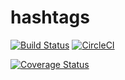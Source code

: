 # hashtags

[![Build Status](https://travis-ci.org/wikibootup/hashtags.svg?branch=develop)](https://travis-ci.org/wikibootup/hashtags)
[![CircleCI](https://circleci.com/gh/wikibootup/hashtags.svg?style=svg)](https://circleci.com/gh/wikibootup/hashtags)

[![Coverage Status](https://coveralls.io/repos/github/wikibootup/hashtags/badge.svg?branch=master)](https://coveralls.io/github/wikibootup/hashtags?branch=develop)
